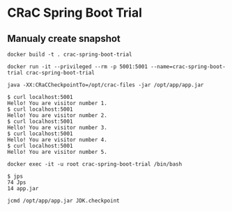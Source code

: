 # CRaC Spring Boot Trial

## Manualy create snapshot
```shell
docker build -t . crac-spring-boot-trial
```

```shell
docker run -it --privileged --rm -p 5001:5001 --name=crac-spring-boot-trial crac-spring-boot-trial
```

```shell
java -XX:CRaCCheckpointTo=/opt/crac-files -jar /opt/app/app.jar
```

```shell
$ curl localhost:5001
Hello! You are visitor number 1.
$ curl localhost:5001
Hello! You are visitor number 2.
$ curl localhost:5001
Hello! You are visitor number 3.
$ curl localhost:5001
Hello! You are visitor number 4.
$ curl localhost:5001
Hello! You are visitor number 5.
```

```shell
docker exec -it -u root crac-spring-boot-trial /bin/bash
```

```shell
$ jps
74 Jps
14 app.jar

jcmd /opt/app/app.jar JDK.checkpoint
```
